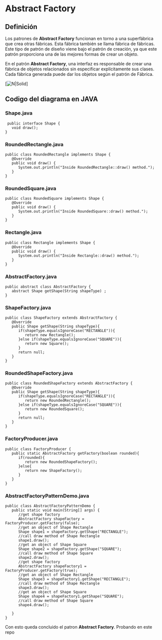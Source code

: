 # Abstract Factory
## Definición
Los patrones de **Abstract Factory** funcionan en torno a una superfábrica que crea otras fábricas. Esta fábrica también se llama fábrica de fábricas. Este tipo de patrón de diseño viene bajo el patrón de creación, ya que este patrón proporciona una de las mejores formas de crear un objeto.

En el patrón **Abstract Factory**, una interfaz es responsable de crear una fábrica de objetos relacionados sin especificar explícitamente sus clases. Cada fábrica generada puede dar los objetos según el patrón de Fábrica.



[![N|Solid](https://www.tutorialspoint.com/design_pattern/images/factory_pattern_uml_diagram.jpg)]
## Codigo del diagrama en JAVA
### Shape.java
~~~
 public interface Shape {
   void draw();
}
~~~
### RoundedRectangle.java
~~~
public class RoundedRectangle implements Shape {
   @Override
   public void draw() {
      System.out.println("Inside RoundedRectangle::draw() method.");
   }
}
~~~
### RoundedSquare.java
~~~
public class RoundedSquare implements Shape {
   @Override
   public void draw() {
      System.out.println("Inside RoundedSquare::draw() method.");
   }
}
~~~
### Rectangle.java
~~~
public class Rectangle implements Shape {
   @Override
   public void draw() {
      System.out.println("Inside Rectangle::draw() method.");
   }
}
~~~
### AbstractFactory.java
~~~
public abstract class AbstractFactory {
   abstract Shape getShape(String shapeType) ;
}
~~~
### ShapeFactory.java
~~~ 
public class ShapeFactory extends AbstractFactory {
   @Override
   public Shape getShape(String shapeType){    
      if(shapeType.equalsIgnoreCase("RECTANGLE")){
         return new Rectangle();         
      }else if(shapeType.equalsIgnoreCase("SQUARE")){
         return new Square();
      }	 
      return null;
   }
}
~~~
### RoundedShapeFactory.java
~~~
public class RoundedShapeFactory extends AbstractFactory {
   @Override
   public Shape getShape(String shapeType){    
      if(shapeType.equalsIgnoreCase("RECTANGLE")){
         return new RoundedRectangle();         
      }else if(shapeType.equalsIgnoreCase("SQUARE")){
         return new RoundedSquare();
      }	 
      return null;
   }
}
~~~
### FactoryProducer.java
~~~
public class FactoryProducer {
   public static AbstractFactory getFactory(boolean rounded){   
      if(rounded){
         return new RoundedShapeFactory();         
      }else{
         return new ShapeFactory();
      }
   }
}
~~~
### AbstractFactoryPatternDemo.java
~~~
public class AbstractFactoryPatternDemo {
   public static void main(String[] args) {
      //get shape factory
      AbstractFactory shapeFactory = FactoryProducer.getFactory(false);
      //get an object of Shape Rectangle
      Shape shape1 = shapeFactory.getShape("RECTANGLE");
      //call draw method of Shape Rectangle
      shape1.draw();
      //get an object of Shape Square 
      Shape shape2 = shapeFactory.getShape("SQUARE");
      //call draw method of Shape Square
      shape2.draw();
      //get shape factory
      AbstractFactory shapeFactory1 = FactoryProducer.getFactory(true);
      //get an object of Shape Rectangle
      Shape shape3 = shapeFactory1.getShape("RECTANGLE");
      //call draw method of Shape Rectangle
      shape3.draw();
      //get an object of Shape Square 
      Shape shape4 = shapeFactory1.getShape("SQUARE");
      //call draw method of Shape Square
      shape4.draw();
      
   }
}
~~~
Con esto queda concluido el patron **Abstract Factory**.
Probando en este repo

